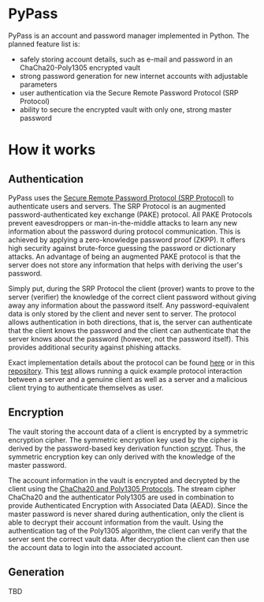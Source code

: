 # PyPass
PyPass is an account and password manager implemented in Python. The planned feature list is:

* safely storing account details, such as e-mail and password in an ChaCha20-Poly1305 encrypted vault
* strong password generation for new internet accounts with adjustable parameters
* user authentication via the Secure Remote Password Protocol (SRP Protocol)
* ability to secure the encrypted vault with only one, strong master password

# How it works
## Authentication
PyPass uses the [Secure Remote Password Protocol (SRP Protocol)](https://en.wikipedia.org/wiki/Secure_Remote_Password_protocol) 
to authenticate users and servers. The SRP Protocol is an augmented password-authenticated key exchange (PAKE) protocol.
All PAKE Protocols prevent eavesdroppers or man-in-the-middle attacks to learn any new information about
the password during protocol communication. This is achieved by applying a zero-knowledge password proof (ZKPP).
It offers high security against brute-force guessing the password or dictionary attacks.
An advantage of being an augmented PAKE protocol is that the server does not store any information that helps with deriving
the user's password.

Simply put, during the SRP Protocol the client (prover) wants to prove to the server (verifier) the knowledge of the
correct client password without giving away any information about the password itself. Any password-equivalent data is
only stored by the client and never sent to server. The protocol allows authentication in both directions, that is, the
server can authenticate that the client knows the password and the client can authenticate that the server knows about the
password (however, not the password itself). This provides additional security against phishing attacks.

Exact implementation details about the protocol can be found [here](https://en.wikipedia.org/wiki/Secure_Remote_Password_protocol)
or in this [repository](./src/authentication/). This [test](./src/authentication/test.py) allows running a quick example protocol interaction
between a server and a genuine client as well as a server and a malicious client trying to authenticate themselves as user.

## Encryption
The vault storing the account data of a client is encrypted by a symmetric encryption cipher. The symmetric encryption key used by
the cipher is derived by the password-based key derivation function [scrypt](https://tools.ietf.org/html/rfc7914). Thus, the symmetric encryption
key can only derived with the knowledge of the master password.

The account information in the vault is encrypted and decrypted by the client using the [ChaCha20 and Poly1305 Protocols](https://tools.ietf.org/html/rfc7539#section-3).
The stream cipher ChaCha20 and the authenticator Poly1305 are used in combination to provide Authenticated Encryption with Associated Data (AEAD).
Since the master password is never shared during authentication, only the client is able to decrypt their account information from the vault. Using the authentication tag
of the Poly1305 algorithm, the client can verify that the server sent the correct vault data. After decryption the client can then use the account data to login into the
associated account.

## Generation
TBD
